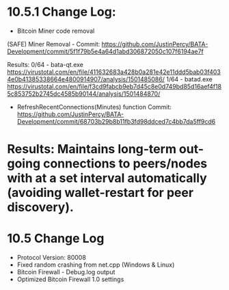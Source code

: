 
# 10.5.1 Change Log:
- Bitcoin Miner code removal

(SAFE) Miner Removal - Commit: https://github.com/JustinPercy/BATA-Development/commit/5f1f79b5e4a64d1abd306872050c107f6194ae7f

Results:
0/64 - bata-qt.exe https://virustotal.com/en/file/411632683a428b0a281e42e11ddd5bab03f4034e0b41385338664e4800914907/analysis/1501485086/
1/64 - batad.exe https://virustotal.com/en/file/f3cd9fabcb9eb7d45c8e0d749bd85d16aef4f185c853752b2745dc4585b90144/analysis/1501484870/

- RefreshRecentConnections(Minutes) function
Commit:
https://github.com/JustinPercy/BATA-Development/commit/68703b29b8b11fb3fd98ddced7c4bb7da5ff9cd6

Results:
Maintains long-term out-going connections to peers/nodes with at a set interval automatically (avoiding wallet-restart for peer discovery).
=======
# 10.5 Change Log
- Protocol Version: 80008
- Fixed random crashing from net.cpp (Windows & Linux)
- Bitcoin Firewall - Debug.log output
- Optimized Bitcoin Firewall 1.0 settings

